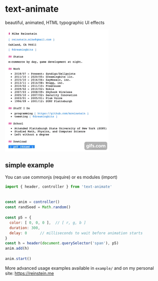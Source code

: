 # text-animate

beautiful, animated, HTML typographic UI effects

![alt text](example2.gif "example of usage from my personal website https://reinstein.me")


## simple example

You can use commonjs (require) or es modules (import)

```javascript
import { header, controller } from 'text-animate'


const anim = controller()
const randSeed = Math.random()

const p5 = {
  color: [ 0, 0, 0 ],  // [ r, g, b ]
  duration: 300,
  delay: 0      // milliseconds to wait before animation starts
}
const h = header(document.querySelector('span'), p5)
anim.add(h)

anim.start()
```

More advanced usage examples available in `example/` and on my personal site: https://reinstein.me
